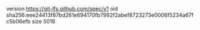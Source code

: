 version https://git-lfs.github.com/spec/v1
oid sha256:eee24413f87bd261e694170fb7992f2abef8723273e0006f5234a67fc5b06efb
size 5018

